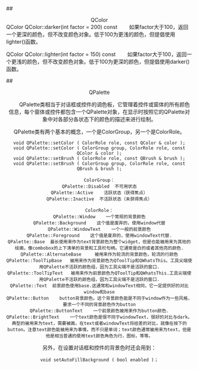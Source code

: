 ##<center>QColor</center>
QColor QColor::darker(int factor = 200) const
&emsp;&emsp;如果factor大于100，返回一个更深的颜色，但不改变颜色对象。低于100为更浅的颜色，但提倡使用lighter()函数。

QColor QColor::lighter(int factor = 150) const
&emsp;&emsp;如果factor大于100，返回一个更浅的颜色，但不改变颜色对象。低于100为更深的颜色，但提倡使用darker()函数。

##<center>QPalette<center>

&emsp;&emsp;QPalette类相当于对话框或控件的调色板，它管理着控件或窗体的所有颜色信息，每个窗体或控件都包含一个QPalette对象，在显示时按照它的QPalette对象中对各部分各状态下的颜色的描述来进行绘制。

QPalette类有两个基本的概念，一个是ColorGroup，另一个是ColorRole。
```
void QPalette::setColor ( ColorRole role, const QColor & color );
void QPalette::setColor ( ColorGroup group, ColorRole role, const QColor & color );
void QPalette::setBrush ( ColorRole role, const QBrush & brush );
void QPalette::setBrush ( ColorGroup group, ColorRole role, const QBrush & brush );
```

```
ColorGroup：
QPalette::Disabled 	不可用状态
QPalette::Active 	活跃状态（获得焦点）
QPalette::Inactive 	不活跃状态（未获得焦点）

ColorRole：
QPalette::Window 	一个常规的背景颜色
QPalette::Background 	这个值是废弃的，使用window代替
QPalette::WindowText 	一个一般的前景颜色
QPalette::Foreground 	这个值是废弃的，使用windowText代替.
QPalette::Base 	最长使用来作为text背景颜色为整个widget，但是也能被用来为其他的绘画，像combobox的上下清单的背景和工具栏句柄。它通常是白的或者其他亮的颜色.
QPalette::AlternateBase 	被用来作为轮流的背景颜色，轮流的行颜色
QPalette::ToolTipBase 	被用来作为背景颜色为QToolTip和QWhatsThis。工具尖端使用QPalette不活跃的颜色组，因为工具尖端不是活跃的窗口.
QPalette::ToolTipText 	被用来作为前景颜色为QToolTip和QWhatsThis.工具尖端使用QPalette不活跃的颜色组，因为工具尖端不是活跃的窗口.
QPalette::Text 	前景颜色使用base.这通常和windowText相同，它一定提供好的对比window和base
QPalette::Button 	button背景颜色。这个背景颜色能是不同于window作为一些风格，要求一个不同的背景颜色作为button
QPalette::ButtonText 	一个前景颜色被用来作为button颜色.
QPalette::BrightText 	一个text颜色是很不同于windowText，很好的对比与dark。典型的被用来为text，需要被画，在text或者windowText将给差的对比，就像在按下的button。注意text颜色能被用来为事情，而不只是单词；text颜色通常被用来为text，但是他是相当普通的使用text颜色角色为行，图标，等等。
```
另外，在设置对话框和控件的背景色时还会用到：

`void setAutoFillBackground ( bool enabled )；`
